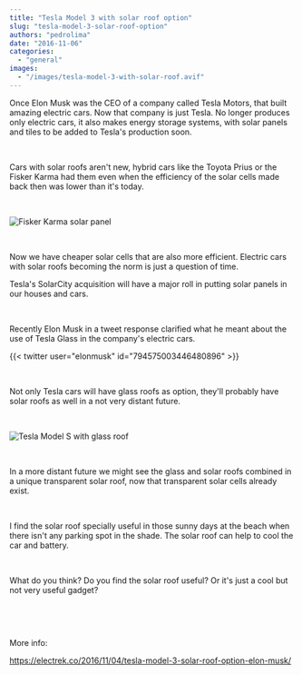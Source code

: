 ```yaml
---
title: "Tesla Model 3 with solar roof option"
slug: "tesla-model-3-solar-roof-option"
authors: "pedrolima"
date: "2016-11-06"
categories: 
  - "general"
images: 
  - "/images/tesla-model-3-with-solar-roof.avif"
---
```


Once Elon Musk was the CEO of a company called Tesla Motors, that built amazing electric cars. Now that company is just Tesla. No longer produces only electric cars, it also makes energy storage systems, with solar panels and tiles to be added to Tesla's production soon.

 

Cars with solar roofs aren't new, hybrid cars like the Toyota Prius or the Fisker Karma had them even when the efficiency of the solar cells made back then was lower than it's today.

 

![Fisker Karma solar panel](images/fisker-karma-solar-panel.avif)

 

Now we have cheaper solar cells that are also more efficient. Electric cars with solar roofs becoming the norm is just a question of time.

Tesla's SolarCity acquisition will have a major roll in putting solar panels in our houses and cars.

 

Recently Elon Musk in a tweet response clarified what he meant about the use of Tesla Glass in the company's electric cars.

{{< twitter user="elonmusk" id="794575003446480896" >}}

 

Not only Tesla cars will have glass roofs as option, they'll probably have solar roofs as well in a not very distant future.

 

![Tesla Model S with glass roof](images/tesla-model-s-with-glass-roof.avif)

 

In a more distant future we might see the glass and solar roofs combined in a unique transparent solar roof, now that transparent solar cells already exist.

 

I find the solar roof specially useful in those sunny days at the beach when there isn't any parking spot in the shade. The solar roof can help to cool the car and battery.

 

What do you think? Do you find the solar roof useful? Or it's just a cool but not very useful gadget?

 

 

More info:

https://electrek.co/2016/11/04/tesla-model-3-solar-roof-option-elon-musk/

